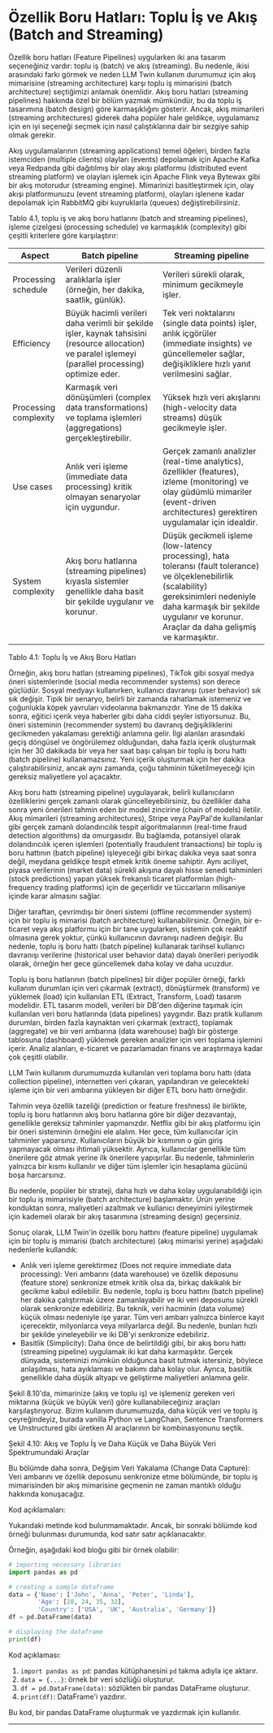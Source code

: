 # Özellik Boru Hatları: Toplu İş ve Akış (Batch and Streaming)

Özellik boru hatları (Feature Pipelines) uygularken iki ana tasarım seçeneğiniz vardır: toplu iş (batch) ve akış (streaming). Bu nedenle, ikisi arasındaki farkı görmek ve neden LLM Twin kullanım durumumuz için akış mimarisine (streaming architecture) karşı toplu iş mimarisini (batch architecture) seçtiğimizi anlamak önemlidir. Akış boru hatları (streaming pipelines) hakkında özel bir bölüm yazmak mümkündür, bu da toplu iş tasarımına (batch design) göre karmaşıklığını gösterir. Ancak, akış mimarileri (streaming architectures) giderek daha popüler hale geldikçe, uygulamanız için en iyi seçeneği seçmek için nasıl çalıştıklarına dair bir sezgiye sahip olmak gerekir.

Akış uygulamalarının (streaming applications) temel öğeleri, birden fazla istemciden (multiple clients) olayları (events) depolamak için Apache Kafka veya Redpanda gibi dağıtılmış bir olay akışı platformu (distributed event streaming platform) ve olayları işlemek için Apache Flink veya Bytewax gibi bir akış motorudur (streaming engine). Mimarinizi basitleştirmek için, olay akışı platformunuzu (event streaming platform), olayları işlenene kadar depolamak için RabbitMQ gibi kuyruklarla (queues) değiştirebilirsiniz.

Tablo 4.1, toplu iş ve akış boru hatlarını (batch and streaming pipelines), işleme çizelgesi (processing schedule) ve karmaşıklık (complexity) gibi çeşitli kriterlere göre karşılaştırır:

| Aspect | Batch pipeline | Streaming pipeline |
| --- | --- | --- |
| Processing schedule | Verileri düzenli aralıklarla işler (örneğin, her dakika, saatlik, günlük). | Verileri sürekli olarak, minimum gecikmeyle işler. |
| Efficiency | Büyük hacimli verileri daha verimli bir şekilde işler, kaynak tahsisini (resource allocation) ve paralel işlemeyi (parallel processing) optimize eder. | Tek veri noktalarını (single data points) işler, anlık içgörüler (immediate insights) ve güncellemeler sağlar, değişikliklere hızlı yanıt verilmesini sağlar. |
| Processing complexity | Karmaşık veri dönüşümleri (complex data transformations) ve toplama işlemleri (aggregations) gerçekleştirebilir. | Yüksek hızlı veri akışlarını (high-velocity data streams) düşük gecikmeyle işler. |
| Use cases | Anlık veri işleme (immediate data processing) kritik olmayan senaryolar için uygundur. | Gerçek zamanlı analizler (real-time analytics), özellikler (features), izleme (monitoring) ve olay güdümlü mimariler (event-driven architectures) gerektiren uygulamalar için idealdir. |
| System complexity | Akış boru hatlarına (streaming pipelines) kıyasla sistemler genellikle daha basit bir şekilde uygulanır ve korunur. | Düşük gecikmeli işleme (low-latency processing), hata toleransı (fault tolerance) ve ölçeklenebilirlik (scalability) gereksinimleri nedeniyle daha karmaşık bir şekilde uygulanır ve korunur. Araçlar da daha gelişmiş ve karmaşıktır. |

Tablo 4.1: Toplu İş ve Akış Boru Hatları

Örneğin, akış boru hatları (streaming pipelines), TikTok gibi sosyal medya öneri sistemlerinde (social media recommender systems) son derece güçlüdür. Sosyal medyayı kullanırken, kullanıcı davranışı (user behavior) sık sık değişir. Tipik bir senaryo, belirli bir zamanda rahatlamak istemeniz ve çoğunlukla köpek yavruları videolarına bakmanızdır. Yine de 15 dakika sonra, eğitici içerik veya haberler gibi daha ciddi şeyler istiyorsunuz. Bu, öneri sisteminin (recommender system) bu davranış değişikliklerini gecikmeden yakalaması gerektiği anlamına gelir. İlgi alanları arasındaki geçiş döngüsel ve öngörülemez olduğundan, daha fazla içerik oluşturmak için her 30 dakikada bir veya her saat başı çalışan bir toplu iş boru hattı (batch pipeline) kullanamazsınız. Yeni içerik oluşturmak için her dakika çalıştırabilirsiniz, ancak aynı zamanda, çoğu tahminin tüketilmeyeceği için gereksiz maliyetlere yol açacaktır.

Akış boru hattı (streaming pipeline) uygulayarak, belirli kullanıcıların özelliklerini gerçek zamanlı olarak güncelleyebilirsiniz, bu özellikler daha sonra yeni önerileri tahmin eden bir model zincirine (chain of models) iletilir. Akış mimarileri (streaming architectures), Stripe veya PayPal'de kullanılanlar gibi gerçek zamanlı dolandırıcılık tespit algoritmalarının (real-time fraud detection algorithms) da omurgasıdır. Bu bağlamda, potansiyel olarak dolandırıcılık içeren işlemleri (potentially fraudulent transactions) bir toplu iş boru hattının (batch pipeline) işleyeceği gibi birkaç dakika veya saat sonra değil, meydana geldikçe tespit etmek kritik öneme sahiptir. Aynı aciliyet, piyasa verilerinin (market data) sürekli akışına dayalı hisse senedi tahminleri (stock predictions) yapan yüksek frekanslı ticaret platformları (high-frequency trading platforms) için de geçerlidir ve tüccarların milisaniye içinde karar almasını sağlar.

Diğer taraftan, çevrimdışı bir öneri sistemi (offline recommender system) için bir toplu iş mimarisi (batch architecture) kullanabilirsiniz. Örneğin, bir e-ticaret veya akış platformu için bir tane uygularken, sistemin çok reaktif olmasına gerek yoktur, çünkü kullanıcının davranışı nadiren değişir. Bu nedenle, toplu iş boru hattı (batch pipeline) kullanarak tarihsel kullanıcı davranışı verilerine (historical user behavior data) dayalı önerileri periyodik olarak, örneğin her gece güncellemek daha kolay ve daha ucuzdur.

Toplu iş boru hatlarının (batch pipelines) bir diğer popüler örneği, farklı kullanım durumları için veri çıkarmak (extract), dönüştürmek (transform) ve yüklemek (load) için kullanılan ETL (Extract, Transform, Load) tasarım modelidir. ETL tasarım modeli, verileri bir DB'den diğerine taşımak için kullanılan veri boru hatlarında (data pipelines) yaygındır. Bazı pratik kullanım durumları, birden fazla kaynaktan veri çıkarmak (extract), toplamak (aggregate) ve bir veri ambarına (data warehouse) bağlı bir gösterge tablosuna (dashboard) yüklemek gereken analizler için veri toplama işlemini içerir. Analiz alanları, e-ticaret ve pazarlamadan finans ve araştırmaya kadar çok çeşitli olabilir.

LLM Twin kullanım durumumuzda kullanılan veri toplama boru hattı (data collection pipeline), internetten veri çıkaran, yapılandıran ve gelecekteki işleme için bir veri ambarına yükleyen bir diğer ETL boru hattı örneğidir.

Tahmin veya özellik tazeliği (prediction or feature freshness) ile birlikte, toplu iş boru hatlarının akış boru hatlarına göre bir diğer dezavantajı, genellikle gereksiz tahminler yapmanızdır. Netflix gibi bir akış platformu için bir öneri sisteminin örneğini ele alalım. Her gece, tüm kullanıcılar için tahminler yaparsınız. Kullanıcıların büyük bir kısmının o gün giriş yapmayacak olması ihtimali yüksektir. Ayrıca, kullanıcılar genellikle tüm önerilere göz atmak yerine ilk önerilere yapışırlar. Bu nedenle, tahminlerin yalnızca bir kısmı kullanılır ve diğer tüm işlemler için hesaplama gücünü boşa harcarsınız.

Bu nedenle, popüler bir strateji, daha hızlı ve daha kolay uygulanabildiği için bir toplu iş mimarisiyle (batch architecture) başlamaktır. Ürün yerine konduktan sonra, maliyetleri azaltmak ve kullanıcı deneyimini iyileştirmek için kademeli olarak bir akış tasarımına (streaming design) geçersiniz.

Sonuç olarak, LLM Twin'in özellik boru hattını (feature pipeline) uygulamak için bir toplu iş mimarisi (batch architecture) (akış mimarisi yerine) aşağıdaki nedenlerle kullandık:

*   Anlık veri işleme gerektirmez (Does not require immediate data processing): Veri ambarını (data warehouse) ve özellik deposunu (feature store) senkronize etmek kritik olsa da, birkaç dakikalık bir gecikme kabul edilebilir. Bu nedenle, toplu iş boru hattını (batch pipeline) her dakika çalıştırmak üzere zamanlayabilir ve iki veri deposunu sürekli olarak senkronize edebiliriz. Bu teknik, veri hacminin (data volume) küçük olması nedeniyle işe yarar. Tüm veri ambarı yalnızca binlerce kayıt içerecektir, milyonlarca veya milyarlarca değil. Bu nedenle, bunları hızlı bir şekilde yineleyebilir ve iki DB'yi senkronize edebiliriz.
*   Basitlik (Simplicity): Daha önce de belirtildiği gibi, bir akış boru hattı (streaming pipeline) uygulamak iki kat daha karmaşıktır. Gerçek dünyada, sisteminizi mümkün olduğunca basit tutmak istersiniz, böylece anlaşılması, hata ayıklaması ve bakımı daha kolay olur. Ayrıca, basitlik genellikle daha düşük altyapı ve geliştirme maliyetleri anlamına gelir.

Şekil 8.10'da, mimarinize (akış ve toplu iş) ve işlemeniz gereken veri miktarına (küçük ve büyük veri) göre kullanabileceğiniz araçları karşılaştırıyoruz. Bizim kullanım durumumuzda, daha küçük veri ve toplu iş çeyreğindeyiz, burada vanilla Python ve LangChain, Sentence Transformers ve Unstructured gibi üretken AI araçlarının bir kombinasyonunu seçtik.

Şekil 4.10: Akış ve Toplu İş ve Daha Küçük ve Daha Büyük Veri Spektrumundaki Araçlar

Bu bölümde daha sonra, Değişim Veri Yakalama (Change Data Capture): Veri ambarını ve özellik deposunu senkronize etme bölümünde, bir toplu iş mimarisinden bir akış mimarisine geçmenin ne zaman mantıklı olduğu hakkında konuşacağız.

Kod açıklamaları:

Yukarıdaki metinde kod bulunmamaktadır. Ancak, bir sonraki bölümde kod örneği bulunması durumunda, kod satır satır açıklanacaktır.

Örneğin, aşağıdaki kod bloğu gibi bir örnek olabilir:
```python
# importing necessary libraries
import pandas as pd

# creating a sample dataframe
data = {'Name': ['John', 'Anna', 'Peter', 'Linda'],
        'Age': [28, 24, 35, 32],
        'Country': ['USA', 'UK', 'Australia', 'Germany']}
df = pd.DataFrame(data)

# displaying the dataframe
print(df)
```
Kod açıklaması:

1.  `import pandas as pd`: pandas kütüphanesini `pd` takma adıyla içe aktarır.
2.  `data = {...}`: örnek bir veri sözlüğü oluşturur.
3.  `df = pd.DataFrame(data)`: sözlükten bir pandas DataFrame oluşturur.
4.  `print(df)`: DataFrame'i yazdırır.

Bu kod, bir pandas DataFrame oluşturmak ve yazdırmak için kullanılır.

---

